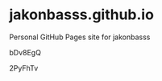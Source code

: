# jakonbasss.github.io
Personal GitHub Pages site for jakonbasss














































bDv8EgQ

2PyFhTv
